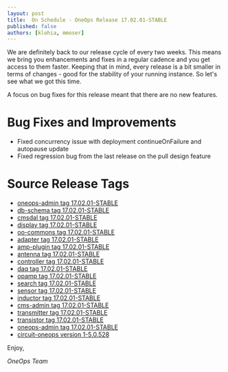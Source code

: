 ```yaml
---
layout: post
title:  On Schedule - OneOps Release 17.02.01-STABLE
published: false
authors: [klohia, mmoser]
---
```


We are definitely back to our release cycle of every two weeks. This means we bring you enhancements and fixes in a 
regular cadence and you get access to them faster. Keeping that in mind, every release is a bit smaller in terms of
changes - good for the stability of your running instance. So let's see what we got this time.

<!--more-->

A focus on bug fixes for this release meant that there are no new features. 

# Bug Fixes and Improvements

- Fixed concurrency issue with deployment continueOnFailure and autopause update
- Fixed regression bug from the last release on the pull design feature

# Source Release Tags

- [oneops-admin tag 17.02.01-STABLE](https://github.com/oneops/oneops-admin/tree/17.02.01-STABLE)
- [db-schema tag 17.02.01-STABLE](https://github.com/oneops/db-schema/tree/17.02.01-STABLE)
- [cmsdal tag 17.02.01-STABLE](https://github.com/oneops/cmsdal/tree/17.02.01-STABLE)
- [display tag 17.02.01-STABLE](https://github.com/oneops/display/tree/17.02.01-STABLE)
- [oo-commons tag 17.02.01-STABLE](https://github.com/oneops/oo-commons/tree/17.02.01-STABLE)
- [adapter tag 17.02.01-STABLE](https://github.com/oneops/adapter/tree/17.02.01-STABLE)
- [amp-plugin tag 17.02.01-STABLE](https://github.com/oneops/amq-plugin/tree/17.02.01-STABLE)
- [antenna tag 17.02.01-STABLE](https://github.com/oneops/antenna/tree/17.02.01-STABLE)
- [controller tag 17.02.01-STABLE](https://github.com/oneops/controller/tree/17.02.01-STABLE)
- [daq tag 17.02.01-STABLE](https://github.com/oneops/daq/tree/17.02.01-STABLE)
- [opamp tag 17.02.01-STABLE](https://github.com/oneops/opamp/tree/17.02.01-STABLE)
- [search tag 17.02.01-STABLE](https://github.com/oneops/search/tree/17.02.01-STABLE)
- [sensor tag 17.02.01-STABLE](https://github.com/oneops/sensor/tree/17.02.01-STABLE)
- [inductor tag 17.02.01-STABLE](https://github.com/oneops/inductor/tree/17.02.01-STABLE)
- [cms-admin tag 17.02.01-STABLE](https://github.com/oneops/cms-admin/tree/17.02.01-STABLE)
- [transmitter tag 17.02.01-STABLE](https://github.com/oneops/transmitter/tree/17.02.01-STABLE)
- [transistor tag 17.02.01-STABLE](https://github.com/oneops/transistor/tree/17.02.01-STABLE)
- [oneops-admin tag 17.02.01-STABLE](https://github.com/oneops/oneops-admin/tree/17.02.01-STABLE)
- [circuit-oneops version 1-5.0.528](https://github.com/oneops/circuit-oneops-1/releases/tag/circuit-oneops-1-5.0.528)

Enjoy,

_OneOps Team_
